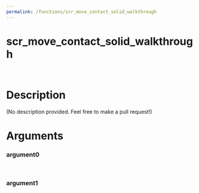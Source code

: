 ```yaml
---
permalink: /functions/scr_move_contact_solid_walkthrough
---
```

# scr_move_contact_solid_walkthrough  
&nbsp;  
# Description  
(No description provided. Feel free to make a pull request!) 
&nbsp;  
# Arguments
### argument0

&nbsp;    
### argument1

&nbsp;    


